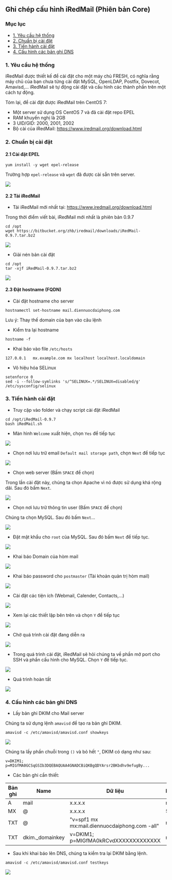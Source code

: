 ## Ghi chép cấu hình iRedMail (Phiên bản Core)

### Mục lục

- [1. Yêu cầu hệ thống](#1)
- [2. Chuẩn bị cài đặt](#2)
- [3. Tiến hành cài đặt](#3)
- [4. Cấu hình các bản ghi DNS](#4)

<a name="1"></a>

### 1. Yêu cầu hệ thống

iRedMail được thiết kế để cài đặt cho một máy chủ FRESH, có nghĩa rằng máy chủ của bạn chưa từng cài đặt MySQL, OpenLDAP, Postfix, Dovecot, Amavisd,... iRedMail sẽ tự động cài đặt và cấu hình các thành phần trên một cách tự động.

Tóm lại, để cài đặt được iRedMail trên CentOS 7:

- Một server sử dụng OS CentOS 7 và đã cài đặt repo EPEL
- RAM khuyến nghị là 2GB
- 3 UID/GID: 2000, 2001, 2002
- Bộ cài của iRedMail: https://www.iredmail.org/download.html

<a name="2"></a>

### 2. Chuẩn bị cài đặt

#### 2.1 Cài đặt EPEL

```
yum install -y wget epel-release
```

Trường hợp `epel-release` và `wget` đã được cài sẵn trên server.

<img src="/images/ired-epel.png" />

#### 2.2 Tải iRedMail

- Tải iRedMail mới nhất tại: https://www.iredmail.org/download.html

Trong thời điểm viết bài, iRedMail mới nhất là phiên bản 0.9.7

```
cd /opt
wget https://bitbucket.org/zhb/iredmail/downloads/iRedMail-0.9.7.tar.bz2
```

<img src="/images/ired-download.png" />

- Giải nén bản cài đặt

```
cd /opt
tar -xjf iRedMail-0.9.7.tar.bz2
```

<img src="/images/ired-extract.png" />

#### 2.3 Đặt hostname (FQDN)

- Cài đặt hostname cho server

```
hostnamectl set-hostname mail.diennuocdaiphong.com
```

Lưu ý: Thay thế domain của bạn vào câu lệnh

- Kiểm tra lại hostname

```
hostname -f
```

- Khai báo vào file `/etc/hosts`

```
127.0.0.1   mx.example.com mx localhost localhost.localdomain
```

- Vô hiệu hóa SELinux

```
setenforce 0
sed -i --follow-symlinks 's/^SELINUX=.*/SELINUX=disabled/g' /etc/sysconfig/selinux
```

<a name="3"></a>
### 3. Tiến hành cài đặt

- Truy cập vào folder và chạy script cài đặt iRedMail

```
cd /opt/iRedMail-0.9.7
bash iRedMail.sh
```
- Màn hình `Welcome` xuất hiện, chọn `Yes` để tiếp tục

<img src="/images/ired-welcome.png" />

- Chọn nơi lưu trữ email `Default mail storage path`, chọn `Next` để tiếp tục

<img src="/images/ired-store.png" />

- Chọn web server (Bấm `SPACE` để chọn) 

Trong lần cài đặt này, chúng ta chọn Apache vì nó được sử dụng khá rộng dãi. Sau đó bấm `Next`.

<img src="/images/ired-web-server.png" />

- Chọn nơi lưu trữ thông tin user (Bấm `SPACE` để chọn) 

Chúng ta chọn MySQL. Sau đó bấm `Next`...

<img src="/images/ired-database.png" />

- Đặt mật khẩu cho `root` của MySQL. Sau đó bấm `Next` để tiếp tục.

<img src="/images/ired-mysql.png" />

- Khai báo Domain của hòm mail

<img src="/images/ired-domain.png" />

- Khai báo password cho `postmaster` (Tài khoản quản trị hòm mail)

<img src="/images/ired-postmaster.png" />

- Cài đặt các tiện ích (Webmail, Calender, Contacts,...)

<img src="/images/ired-ultis.png" />

- Xem lại các thiết lập bên trên và chọn `Y` để tiếp tục

<img src="/images/ired-summary.png" />

- Chờ quá trình cài đặt đang diễn ra

<img src="/images/ired-processing.png" />

- Trong quá trình cài đặt, iRedMail sẽ hỏi chúng ta về phần mở port cho SSH và phần cấu hình cho MySQL. Chọn `Y` để tiếp tục.

<img src="/images/ired-ssh-mysql.png" />

- Quá trình hoàn tất

<img src="/images/ired-final.png" />

<a name="4"></a>
### 4. Cấu hình các bản ghi DNS

- Lấy bản ghi DKIM cho Mail server

Chúng ta sử dụng lệnh `amavisd` để tạo ra bản ghi DKIM.

```
amavisd -c /etc/amavisd/amavisd.conf showkeys
```

<img src="/images/ired-dkim.png" />

Chúng ta lấy phần chuỗi trong `()` và bỏ hết `"`, DKIM có dạng như sau:

```
v=DKIM1; p=MIGfMA0GCSqGSIb3DQEBAQUAA4GNADCBiQKBgQDYArsr2BKbdhv9efugBy...
```

- Các bản ghi cần thiết:

Bản ghi | Name | Dữ liệu | Prority |
--|--|--|--|
A | mail |x.x.x.x | null |
MX | @ |x.x.x.x | 5 |
TXT | @ | "v=spf1 mx mx:mail.diennuocdaiphong.com -all" | null |
TXT | dkim._domainkey | v=DKIM1; p=MIGfMA0kRCvdXXXXXXXXXXXXX | null |

- Sau khi khai báo lên DNS, chúng ta kiểm tra lại DKIM bằng lệnh.

```
amavisd -c /etc/amavisd/amavisd.conf testkeys
```

<img src="/images/ired-dkim-test.png" />

